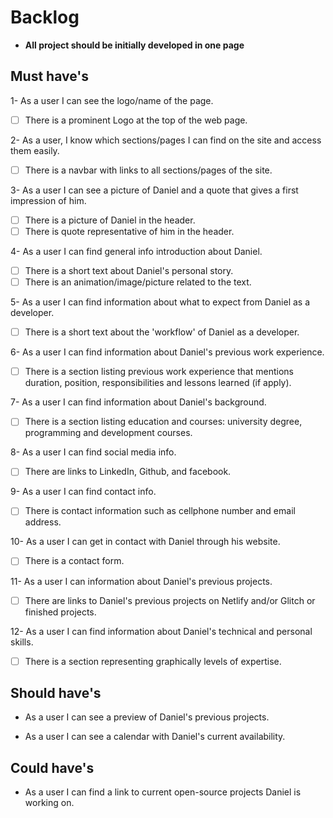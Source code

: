 # Backlog

- **All project should be initially developed in one page**

## Must have's

1- As a user I can see the logo/name of the page.

- [ ] There is a prominent Logo at the top of the web page.

2- As a user, I know which sections/pages I can find on the site and access them
easily.

- [ ] There is a navbar with links to all sections/pages of the site.

3- As a user I can see a picture of Daniel and a quote that gives a first
impression of him.

- [ ] There is a picture of Daniel in the header.
- [ ] There is quote representative of him in the header.

4- As a user I can find general info introduction about Daniel.

- [ ] There is a short text about Daniel's personal story.
- [ ] There is an animation/image/picture related to the text.

5- As a user I can find information about what to expect from Daniel as a
developer.

- [ ] There is a short text about the 'workflow' of Daniel as a developer.

6- As a user I can find information about Daniel's previous work experience.

- [ ] There is a section listing previous work experience that mentions
      duration, position, responsibilities and lessons learned (if apply).

7- As a user I can find information about Daniel's background.

- [ ] There is a section listing education and courses: university degree,
      programming and development courses.

8- As a user I can find social media info.

- [ ] There are links to LinkedIn, Github, and facebook.

9- As a user I can find contact info.

- [ ] There is contact information such as cellphone number and email address.

10- As a user I can get in contact with Daniel through his website.

- [ ] There is a contact form.

11- As a user I can information about Daniel's previous projects.

- [ ] There are links to Daniel's previous projects on Netlify and/or Glitch or
      finished projects.

12- As a user I can find information about Daniel's technical and personal
skills.

- [ ] There is a section representing graphically levels of expertise.

## Should have's

- As a user I can see a preview of Daniel's previous projects.

- As a user I can see a calendar with Daniel's current availability.

## Could have's

- As a user I can find a link to current open-source projects Daniel is working
  on.
